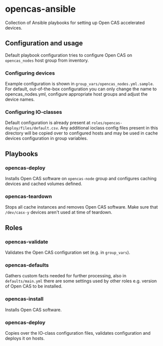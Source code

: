 # opencas-ansible
Collection of Ansible playbooks for setting up Open CAS accelerated devices.

## Configuration and usage
Default playbook configuration tries to configure Open CAS on `opencas_nodes`
host group from inventory.

### Configuring devices
Example configuration is shown in `group_vars/opencas_nodes.yml.sample`.
For default, out-of-the-box configuration you can only change the name to opencas_nodes.yml,
configure appropriate host groups and adjust the device names.

### Configuring IO-classes
Default configuration is already present at `roles/opencas-deploy/files/default.csv`.
Any additional ioclass config files present in this directory will be copied over to
configured hosts and may be used in cache devices configuration in group variables.

## Playbooks
### opencas-deploy
Installs Open CAS software on `opencas-node` group and configures caching devices
and cached volumes defined.

### opencas-teardown
Stops all cache instances and removes Open CAS software. Make sure that
`/dev/casx-y` devices aren't used at time of teardown.

## Roles
### opencas-validate
Validates the Open CAS configuration set (e.g. in `group_vars`).

### opencas-defaults
Gathers custom facts needed for further processing, also in `defaults/main.yml`
there are some settings used by other roles e.g. version of Open CAS to be installed.

### opencas-install
Installs Open CAS software.

### opencas-deploy
Copies over the IO-class configuration files, validates configuration and deploys
it on hosts.
